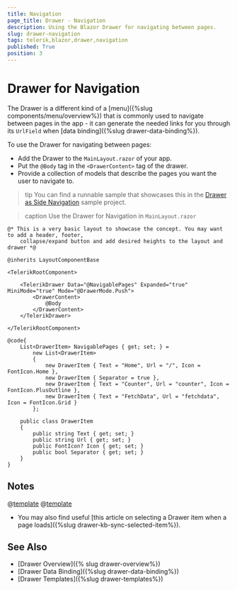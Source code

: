```yaml
---
title: Navigation
page_title: Drawer - Navigation
description: Using the Blazor Drawer for navigating between pages.
slug: drawer-navigation
tags: telerik,blazor,drawer,navigation
published: True
position: 3
---
```


# Drawer for Navigation

The Drawer is a different kind of a [menu]({%slug components/menu/overview%}) that is commonly used to navigate between pages in the app - it can generate the needed links for you through its `UrlField` when [data binding]({%slug drawer-data-binding%}).

To use the Drawer for navigating between pages:

* Add the Drawer to the `MainLayout.razor` of your app.
* Put the `@Body` tag in the `<DrawerContent>` tag of the drawer.
* Provide a collection of models that describe the pages you want the user to navigate to.

>tip You can find a runnable sample that showcases this in the [Drawer as Side Navigation](https://github.com/telerik/blazor-ui/tree/master/drawer/sidenav) sample project.

>caption Use the Drawer for Navigation in `MainLayout.razor`

<div class="skip-repl"></div>

````CSHTML
@* This is a very basic layout to showcase the concept. You may want to add a header, footer, 
    collapse/expand button and add desired heights to the layout and drawer *@

@inherits LayoutComponentBase

<TelerikRootComponent>

    <TelerikDrawer Data="@NavigablePages" Expanded="true" MiniMode="true" Mode="@DrawerMode.Push">
        <DrawerContent>
            @Body
        </DrawerContent>
    </TelerikDrawer>

</TelerikRootComponent>

@code{ 
    List<DrawerItem> NavigablePages { get; set; } =
        new List<DrawerItem>
        {
            new DrawerItem { Text = "Home", Url = "/", Icon = FontIcon.Home },
            new DrawerItem { Separator = true },
            new DrawerItem { Text = "Counter", Url = "counter", Icon = FontIcon.PlusOutline },
            new DrawerItem { Text = "FetchData", Url = "fetchdata", Icon = FontIcon.Grid }
        };

    public class DrawerItem
    {
        public string Text { get; set; }
        public string Url { get; set; }
        public FontIcon? Icon { get; set; }
        public bool Separator { get; set; }
    }
}
````


## Notes

@[template](/_contentTemplates/common/navigation-components.md#navman-used)
@[template](/_contentTemplates/common/navigation-components.md#double-navigation)

* You may also find useful [this article on selecting a Drawer item when a page loads]({%slug drawer-kb-sync-selected-item%}).

## See Also

* [Drawer Overview]({% slug drawer-overview%})
* [Drawer Data Binding]({%slug drawer-data-binding%})
* [Drawer Templates]({%slug drawer-templates%})
